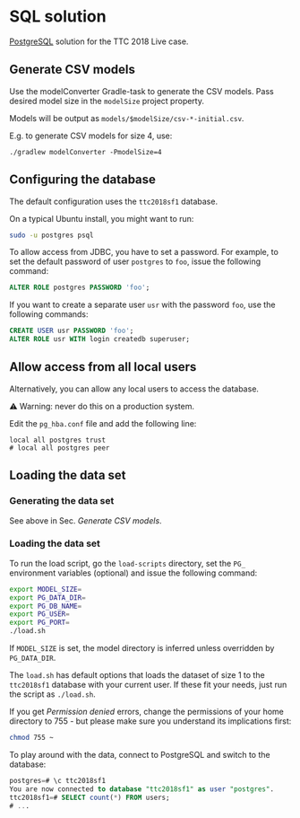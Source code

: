 # SQL solution

[PostgreSQL](https://www.postgresql.org/) solution for the TTC 2018 Live case.


## Generate CSV models

Use the modelConverter Gradle-task to generate the CSV models. Pass desired model size in the `modelSize` project property.

Models will be output as `models/$modelSize/csv-*-initial.csv`.

E.g. to generate CSV models for size 4, use:

```console
./gradlew modelConverter -PmodelSize=4
```

## Configuring the database

The default configuration uses the `ttc2018sf1` database.

On a typical Ubuntu install, you might want to run:

```bash
sudo -u postgres psql
```

To allow access from JDBC, you have to set a password. For example, to set the default password of user `postgres` to `foo`, issue the following command:

```sql
ALTER ROLE postgres PASSWORD 'foo';
```

If you want to create a separate user `usr` with the password `foo`, use the following commands:

```sql
CREATE USER usr PASSWORD 'foo';
ALTER ROLE usr WITH login createdb superuser;
```

## Allow access from all local users

Alternatively, you can allow any local users to access the database.

:warning: Warning: never do this on a production system.

Edit the `pg_hba.conf` file and add the following line:

```
local all postgres trust
# local all postgres peer
```

## Loading the data set

### Generating the data set

See above in Sec. *Generate CSV models*.

### Loading the data set

To run the load script, go the `load-scripts` directory, set the `PG_` environment variables (optional) and issue the following command:

```bash
export MODEL_SIZE=
export PG_DATA_DIR=
export PG_DB_NAME=
export PG_USER=
export PG_PORT=
./load.sh
```

If `MODEL_SIZE` is set, the model directory is inferred unless overridden by `PG_DATA_DIR`.

The `load.sh` has default options that loads the dataset of size 1 to the `ttc2018sf1` database with your current user. If these fit your needs, just run the script as `./load.sh`.


If you get _Permission denied_ errors, change the permissions of your home directory to 755 - but please make sure you understand its implications first:

```bash
chmod 755 ~
```

To play around with the data, connect to PostgreSQL and switch to the database:

```sql
postgres=# \c ttc2018sf1
You are now connected to database "ttc2018sf1" as user "postgres".
ttc2018sf1=# SELECT count(*) FROM users;
# ...
```
